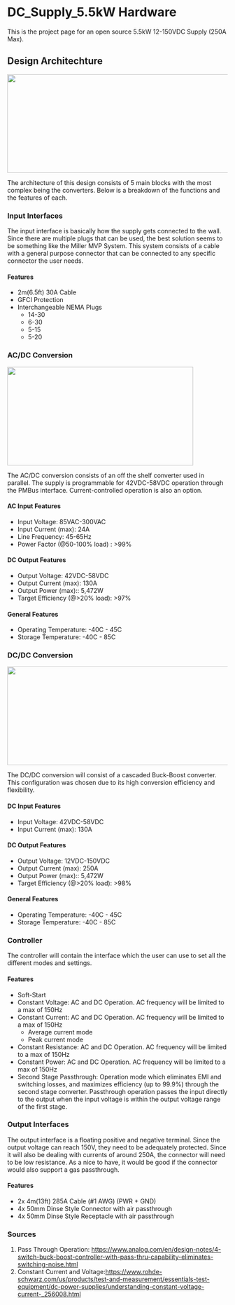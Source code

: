 # DC_Supply_5.5kW Hardware 
This is the project page for an open source 5.5kW 12-150VDC Supply (250A Max).    

## Design Architechture

<img src="https://github.com/offbyfour/DC_Supply_5p5kW/assets/124545095/448804d7-7648-45e1-bea0-705519238e38" width="525" height="225" />

The architecture of this design consists of 5 main blocks with the most complex being the converters. Below is a breakdown of the functions and the features of each.

### Input Interfaces
The input interface is basically how the supply gets connected to the wall. Since there are multiple plugs that can be used, the best solution seems to be something like the Miller MVP System. This system consists of a cable with a general purpose connector that can be connected to any specific connector the user needs.

#### Features 
- 2m(6.5ft) 30A Cable
- GFCI Protection
- Interchangeable NEMA Plugs
  - 14-30
  - 6-30
  - 5-15
  - 5-20

### AC/DC Conversion

<img src="https://github.com/offbyfour/DC_Supply_5p5kW/assets/124545095/d830a15b-c6bc-48bc-910b-730c702645bf" width="425" height="225" />

The AC/DC conversion consists of an off the shelf converter used in parallel. The supply is programmable for 42VDC-58VDC operation through the PMBus interface. Current-controlled operation is also an option.

#### AC Input Features 
- Input Voltage: 85VAC-300VAC
- Input Current (max): 24A
- Line Frequency: 45-65Hz
- Power Factor (@50-100% load) : >99%
  
#### DC Output Features 
- Output Voltage: 42VDC-58VDC
- Output Current (max): 130A
- Output Power (max):: 5,472W
- Target Efficiency (@>20% load): >97%

#### General Features 
- Operating Temperature: -40C - 45C
- Storage Temperature: -40C - 85C
  
### DC/DC Conversion
<img src="https://github.com/offbyfour/DC_Supply_5p5kW/assets/124545095/896f9e09-c65d-4644-9b35-155087ce87f8" width="525" height="225" />

The DC/DC conversion will consist of a cascaded Buck-Boost converter. This configuration was chosen due to its high conversion efficiency and flexibility.

#### DC Input Features 
- Input Voltage: 42VDC-58VDC
- Input Current (max): 130A

#### DC Output Features 
- Output Voltage: 12VDC-150VDC
- Output Current (max): 250A
- Output Power (max):: 5,472W
- Target Efficiency (@>20% load): >98%

#### General Features 
- Operating Temperature: -40C - 45C
- Storage Temperature: -40C - 85C

### Controller
The controller will contain the interface which the user can use to set all the different modes and settings.

#### Features 
- Soft-Start 
- Constant Voltage: AC and DC Operation. AC frequency will be limited to a max of 150Hz
- Constant Current: AC and DC Operation. AC frequency will be limited to a max of 150Hz
  - Average current mode
  - Peak current mode
- Constant Resistance: AC and DC Operation. AC frequency will be limited to a max of 150Hz
- Constant Power: AC and DC Operation. AC frequency will be limited to a max of 150Hz
- Second Stage Passthrough: Operation mode which eliminates EMI and switching losses, and maximizes efficiency (up to 99.9%) through the second stage converter. Passthrough operation passes the input directly to the output when the input voltage is within the output voltage range of the first stage.

### Output Interfaces 

The output interface is a floating positive and negative terminal. Since the output voltage can reach 150V, they need to be adequately protected. Since it will also be dealing with currents of around 250A, the connector will need to be low resistance. As a nice to have, it would be good if the connector would also support a gas passthrough.

#### Features 
- 2x 4m(13ft) 285A Cable (#1 AWG) (PWR + GND)
- 4x 50mm Dinse Style Connector with air passthrough
- 4x 50mm Dinse Style Receptacle with air passthrough

### Sources

1. Pass Through Operation: https://www.analog.com/en/design-notes/4-switch-buck-boost-controller-with-pass-thru-capability-eliminates-switching-noise.html
2. Constant Current and Voltage:https://www.rohde-schwarz.com/us/products/test-and-measurement/essentials-test-equipment/dc-power-supplies/understanding-constant-voltage-current-_256008.html

